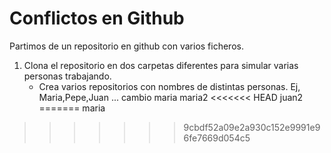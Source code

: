 # Conflictos en Github

Partimos de un repositorio en github con varios ficheros.

1. Clona el repositorio en dos carpetas diferentes para simular varias personas trabajando.
   - Crea varios repositorios con nombres de distintas personas. Ej, Maria,Pepe,Juan ...
cambio
maria
maria2
<<<<<<< HEAD
juan2
=======
maria
>>>>>>> 9cbdf52a09e2a930c152e9991e96fe7669d054c5
